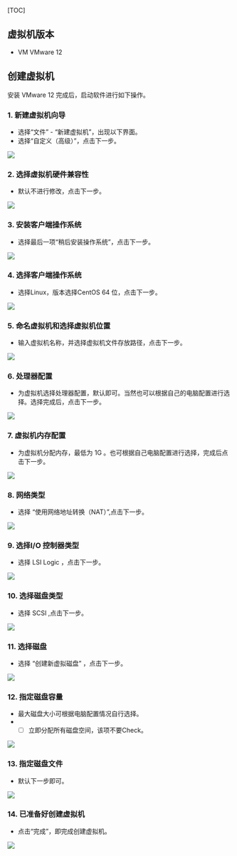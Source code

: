 [TOC]
## 虚拟机版本

- VM VMware 12

## 创建虚拟机

安装 VMware 12 完成后，启动软件进行如下操作。

### 1. 新建虚拟机向导

- 选择“文件” - “新建虚拟机”，出现以下界面。
- 选择“自定义（高级）”，点击下一步。

![](https://raw.githubusercontent.com/MorphiNerd/LinuxNote_1/master/img/001.%E6%96%B0%E5%BB%BA%E8%99%9A%E6%8B%9F%E6%9C%BA%E5%90%91%E5%AF%BC.png)

### 2. 选择虚拟机硬件兼容性

- 默认不进行修改，点击下一步。

![](https://raw.githubusercontent.com/MorphiNerd/LinuxNote_1/master/img/002.%E8%99%9A%E6%8B%9F%E6%9C%BA%E7%A1%AC%E4%BB%B6%E5%85%BC%E5%AE%B9%E6%80%A7.png)

### 3. 安装客户端操作系统

- 选择最后一项“稍后安装操作系统”，点击下一步。

![](https://raw.githubusercontent.com/MorphiNerd/LinuxNote_1/master/img/003.%E5%AE%89%E8%A3%85%E5%AE%A2%E6%88%B7%E7%AB%AF%E6%93%8D%E4%BD%9C%E7%B3%BB%E7%BB%9F.png)

### 4. 选择客户端操作系统

- 选择Linux，版本选择CentOS 64 位，点击下一步。

![](https://raw.githubusercontent.com/MorphiNerd/LinuxNote_1/master/img/004.%E9%80%89%E6%8B%A9%E5%AE%A2%E6%88%B7%E7%AB%AF%E6%93%8D%E4%BD%9C%E7%B3%BB%E7%BB%9F.png)

### 5. 命名虚拟机和选择虚拟机位置

- 输入虚拟机名称，并选择虚拟机文件存放路径，点击下一步。

![](https://raw.githubusercontent.com/MorphiNerd/LinuxNote_1/master/img/005.%E5%91%BD%E5%90%8D%E8%99%9A%E6%8B%9F%E6%9C%BA%E5%92%8C%E9%80%89%E6%8B%A9%E8%99%9A%E6%8B%9F%E6%9C%BA%E4%BD%8D%E7%BD%AE.png)

### 6. 处理器配置

- 为虚拟机选择处理器配置，默认即可。当然也可以根据自己的电脑配置进行选择。选择完成后，点击下一步。

![](https://raw.githubusercontent.com/MorphiNerd/LinuxNote_1/master/img/006.%E5%A4%84%E7%90%86%E5%99%A8%E9%85%8D%E7%BD%AE.png)

### 7. 虚拟机内存配置

- 为虚拟机分配内存，最低为 1G 。也可根据自己电脑配置进行选择，完成后点击下一步。

![](https://raw.githubusercontent.com/MorphiNerd/LinuxNote_1/master/img/007.%E8%99%9A%E6%8B%9F%E6%9C%BA%E5%86%85%E5%AD%98%E9%85%8D%E7%BD%AE.png)

### 8. 网络类型

- 选择 “使用网络地址转换（NAT）”,点击下一步。

![](https://raw.githubusercontent.com/MorphiNerd/LinuxNote_1/master/img/008.%E7%BD%91%E7%BB%9C%E7%B1%BB%E5%9E%8B.png)

### 9. 选择I/O 控制器类型

- 选择 LSI Logic ，点击下一步。

![](https://raw.githubusercontent.com/MorphiNerd/LinuxNote_1/master/img/009.%E9%80%89%E6%8B%A9IO%E6%8E%A7%E5%88%B6%E5%99%A8%E7%B1%BB%E5%9E%8B.png)

### 10. 选择磁盘类型

- 选择 SCSI ,点击下一步。

![](https://raw.githubusercontent.com/MorphiNerd/LinuxNote_1/master/img/010.%E9%80%89%E6%8B%A9%E7%A3%81%E7%9B%98%E7%B1%BB%E5%9E%8B.png)

### 11. 选择磁盘

- 选择 “创建新虚拟磁盘” ，点击下一步。

![](https://github.com/MorphiNerd/LinuxNote_1/blob/master/img/011.%E9%80%89%E6%8B%A9%E7%A3%81%E7%9B%98.png?raw=true)

### 12. 指定磁盘容量

- 最大磁盘大小可根据电脑配置情况自行选择。
- - [ ]  立即分配所有磁盘空间，该项不要Check。

![](https://github.com/MorphiNerd/LinuxNote_1/blob/master/img/012.%E6%8C%87%E5%AE%9A%E7%A3%81%E7%9B%98%E5%AE%B9%E9%87%8F.png?raw=true)


### 13. 指定磁盘文件

- 默认下一步即可。

![](https://github.com/MorphiNerd/LinuxNote_1/blob/master/img/013.%E6%8C%87%E5%AE%9A%E7%A3%81%E7%9B%98%E6%96%87%E4%BB%B6.png?raw=true)

### 14. 已准备好创建虚拟机

- 点击“完成”，即完成创建虚拟机。

![](https://github.com/MorphiNerd/LinuxNote_1/blob/master/img/014.%E5%B7%B2%E5%87%86%E5%A4%87%E5%A5%BD%E5%88%9B%E5%BB%BA%E8%99%9A%E6%8B%9F%E6%9C%BA.png?raw=true)


